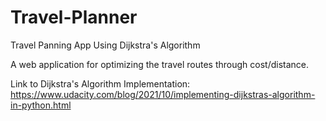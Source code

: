# Travel-Planner
Travel Panning App Using Dijkstra's Algorithm

A web application for optimizing the travel routes through cost/distance.

Link to Dijkstra's Algorithm Implementation:
https://www.udacity.com/blog/2021/10/implementing-dijkstras-algorithm-in-python.html
